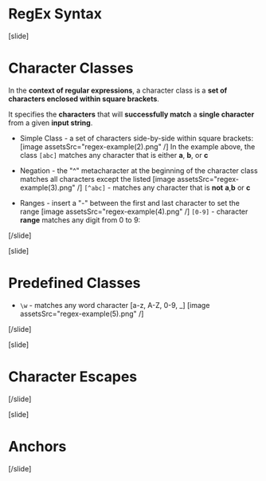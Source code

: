 
# RegEx Syntax

[slide]

 # Character Classes

  In the **context of regular expressions**, a character class is a **set of characters enclosed within square brackets**. 

  It specifies the **characters** that will **successfully match** a **single character** from a given **input string**.

- Simple Class - a set of characters side-by-side within square brackets:
 [image assetsSrc="regex-example(2).png" /]
 In the example above, the class `[abc]` matches any character that is either **a**, **b**, or **c**

- Negation - the "^" metacharacter at the beginning of the character class matches all characters except the listed
[image assetsSrc="regex-example(3).png" /]
`[^abc]` - matches any character that is **not** **a**,**b** or **c**

- Ranges - insert a "-" between the first and last character to set the range
[image assetsSrc="regex-example(4).png" /]
`[0-9]` - character **range** matches any digit from 0 to 9:
  



[/slide]

[slide]

 # Predefined Classes

 - `\w` - matches any word character [a-z, A-Z, 0-9, _]
[image assetsSrc="regex-example(5).png" /]

[/slide]

[slide]

# Character Escapes

[/slide]

[slide]

# Anchors

[/slide]